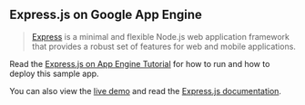 ## Express.js on Google App Engine

> [Express][1] is a minimal and flexible Node.js web application framework that
provides a robust set of features for web and mobile applications.

Read the [Express.js on App Engine Tutorial][2] for how to run and how to deploy this
sample app.

You can also view the [live demo][3] and read the [Express.js documentation][1].

[1]: http://expressjs.com/
[2]: https://cloud.google.com/nodejs/resources/frameworks/express
[3]: http://express-dot-nodejs-docs-samples.appspot.com
